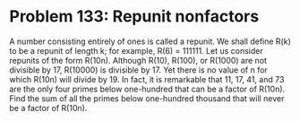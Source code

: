 # Problem 133: Repunit nonfactors
A number consisting entirely of ones is called a repunit. We shall
define R(k) to be a repunit of length k; for example, R(6) = 111111. Let
us consider repunits of the form R(10n). Although R(10), R(100), or
R(1000) are not divisible by 17, R(10000) is divisible by 17. Yet there
is no value of n for which R(10n) will divide by 19. In fact, it is
remarkable that 11, 17, 41, and 73 are the only four primes below
one-hundred that can be a factor of R(10n). Find the sum of all the
primes below one-hundred thousand that will never be a factor of R(10n).
